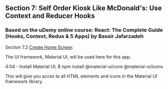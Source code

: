 ## Section 7: Self Order Kiosk Like McDonald's: Use Context and Reducer Hooks

### Based on the uDemy online course: React: The Complete Guide (Hooks, Context, Redux & 5 Apps) by Bassir Jafarzadeh

Section 7.2 [Create Home Screen](https://www.udemy.com/course/react-the-complete-guide/learn/lecture/26250472)

The UI framework, Material UI, will be used here for this app.

4:04 - Install Material UI; $ npm install @material-ui/core @material-ui/icons

This will give you acces to all HTML elements and icons in the Material UI framework library.
